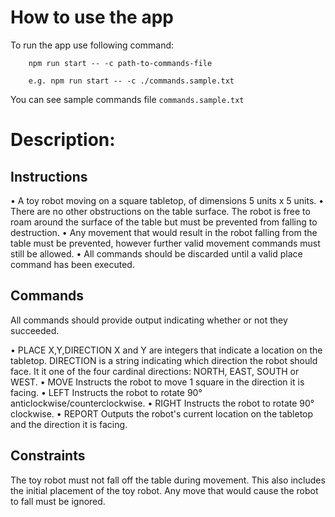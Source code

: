 # How to use the app
To run the app use following command:
```
    npm run start -- -c path-to-commands-file

    e.g. npm run start -- -c ./commands.sample.txt
```
You can see sample commands file `commands.sample.txt`



# Description:

## Instructions

 • A toy robot moving on a square tabletop, of dimensions 5 units x 5 units.
 • There are no other obstructions on the table surface. The robot is free to roam around the surface of the table but must be prevented from       falling to destruction.
 • Any movement that would result in the robot falling from the table must be prevented, however further valid movement commands must still be allowed.
 • All commands should be discarded until a valid place command has been executed.

## Commands

All commands should provide output indicating whether or not they succeeded.

 • PLACE X,Y,DIRECTION
    X and Y are integers that indicate a location on the tabletop.
    DIRECTION is a string indicating which direction the robot should face. It it one of the four cardinal directions: NORTH, EAST, SOUTH or WEST.
 • MOVE
    Instructs the robot to move 1 square in the direction it is facing.
 • LEFT
    Instructs the robot to rotate 90° anticlockwise/counterclockwise.
 • RIGHT
    Instructs the robot to rotate 90° clockwise.
 • REPORT
    Outputs the robot's current location on the tabletop and the direction it is facing.
## Constraints

The toy robot must not fall off the table during movement. This also includes
the initial
placement of the toy robot.
Any move that would cause the robot to fall must be ignored.
